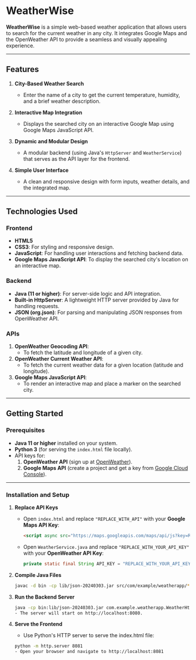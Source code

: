 # WeatherWise

**WeatherWise** is a simple web-based weather application that allows users to search for the current weather in any city. It integrates Google Maps and the OpenWeather API to provide a seamless and visually appealing experience.

---

## Features

1. **City-Based Weather Search**
   - Enter the name of a city to get the current temperature, humidity, and a brief weather description.

2. **Interactive Map Integration**
   - Displays the searched city on an interactive Google Map using Google Maps JavaScript API.

3. **Dynamic and Modular Design**
   - A modular backend (using Java's `HttpServer` and `WeatherService`) that serves as the API layer for the frontend.

4. **Simple User Interface**
   - A clean and responsive design with form inputs, weather details, and the integrated map.

---

## Technologies Used

### Frontend
- **HTML5**
- **CSS3**: For styling and responsive design.
- **JavaScript**: For handling user interactions and fetching backend data.
- **Google Maps JavaScript API**: To display the searched city's location on an interactive map.

### Backend
- **Java (11 or higher)**: For server-side logic and API integration.
- **Built-in HttpServer**: A lightweight HTTP server provided by Java for handling requests.
- **JSON (org.json)**: For parsing and manipulating JSON responses from OpenWeather API.

### APIs
1. **OpenWeather Geocoding API**:
   - To fetch the latitude and longitude of a given city.
2. **OpenWeather Current Weather API**:
   - To fetch the current weather data for a given location (latitude and longitude).
3. **Google Maps JavaScript API**:
   - To render an interactive map and place a marker on the searched city.

---

## Getting Started

### Prerequisites

- **Java 11 or higher** installed on your system.
- **Python 3** (for serving the `index.html` file locally).
- API keys for:
  1. **OpenWeather API** (sign up at [OpenWeather](https://openweathermap.org)).
  2. **Google Maps API** (create a project and get a key from [Google Cloud Console](https://console.cloud.google.com)).

---

### Installation and Setup

1. **Replace API Keys**
   - Open `index.html` and replace `"REPLACE_WITH_API"` with your **Google Maps API Key**:
     ```html
     <script async src="https://maps.googleapis.com/maps/api/js?key=REPLACE_WITH_API&libraries=maps,marker&v=beta"></script>
     ```

   - Open `WeatherService.java` and replace `"REPLACE_WITH_YOUR_API_KEY"` with your **OpenWeather API Key**:
     ```java
     private static final String API_KEY = "REPLACE_WITH_YOUR_API_KEY";
     ```

2. **Compile Java Files**
   ```bash
   javac -d bin -cp lib/json-20240303.jar src/com/example/weatherapp/*.java

3. **Run the Backend Server**
    ```bash
    java -cp bin:lib/json-20240303.jar com.example.weatherapp.WeatherHttpServer
    - The server will start on http://localhost:8080.

4. **Serve the Frontend**
    - Use Python's HTTP server to serve the index.html file:
    ```bash
    python -m http.server 8081
    - Open your browser and navigate to http://localhost:8081

